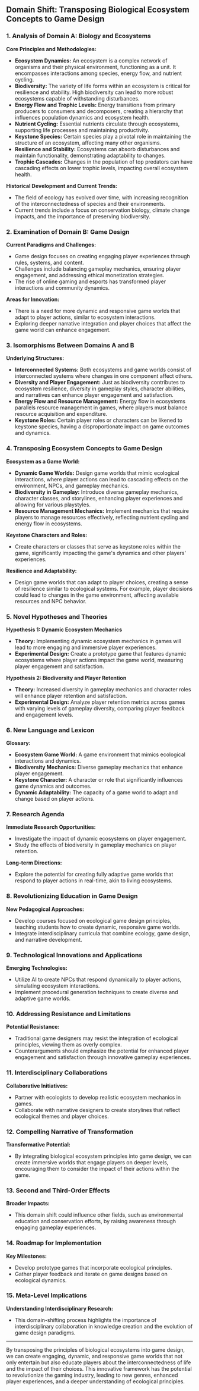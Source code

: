 ## Domain Shift: Transposing Biological Ecosystem Concepts to Game Design

### 1. Analysis of Domain A: Biology and Ecosystems

**Core Principles and Methodologies:**
- **Ecosystem Dynamics:** An ecosystem is a complex network of organisms and their physical environment, functioning as a unit. It encompasses interactions among species, energy flow, and nutrient cycling.
- **Biodiversity:** The variety of life forms within an ecosystem is critical for resilience and stability. High biodiversity can lead to more robust ecosystems capable of withstanding disturbances.
- **Energy Flow and Trophic Levels:** Energy transitions from primary producers to consumers and decomposers, creating a hierarchy that influences population dynamics and ecosystem health.
- **Nutrient Cycling:** Essential nutrients circulate through ecosystems, supporting life processes and maintaining productivity.
- **Keystone Species:** Certain species play a pivotal role in maintaining the structure of an ecosystem, affecting many other organisms.
- **Resilience and Stability:** Ecosystems can absorb disturbances and maintain functionality, demonstrating adaptability to changes.
- **Trophic Cascades:** Changes in the population of top predators can have cascading effects on lower trophic levels, impacting overall ecosystem health.

**Historical Development and Current Trends:**
- The field of ecology has evolved over time, with increasing recognition of the interconnectedness of species and their environments.
- Current trends include a focus on conservation biology, climate change impacts, and the importance of preserving biodiversity.

### 2. Examination of Domain B: Game Design

**Current Paradigms and Challenges:**
- Game design focuses on creating engaging player experiences through rules, systems, and content.
- Challenges include balancing gameplay mechanics, ensuring player engagement, and addressing ethical monetization strategies.
- The rise of online gaming and esports has transformed player interactions and community dynamics.

**Areas for Innovation:**
- There is a need for more dynamic and responsive game worlds that adapt to player actions, similar to ecosystem interactions.
- Exploring deeper narrative integration and player choices that affect the game world can enhance engagement.

### 3. Isomorphisms Between Domains A and B

**Underlying Structures:**
- **Interconnected Systems:** Both ecosystems and game worlds consist of interconnected systems where changes in one component affect others.
- **Diversity and Player Engagement:** Just as biodiversity contributes to ecosystem resilience, diversity in gameplay styles, character abilities, and narratives can enhance player engagement and satisfaction.
- **Energy Flow and Resource Management:** Energy flow in ecosystems parallels resource management in games, where players must balance resource acquisition and expenditure.
- **Keystone Roles:** Certain player roles or characters can be likened to keystone species, having a disproportionate impact on game outcomes and dynamics.

### 4. Transposing Ecosystem Concepts to Game Design

**Ecosystem as a Game World:**
- **Dynamic Game Worlds:** Design game worlds that mimic ecological interactions, where player actions can lead to cascading effects on the environment, NPCs, and gameplay mechanics.
- **Biodiversity in Gameplay:** Introduce diverse gameplay mechanics, character classes, and storylines, enhancing player experiences and allowing for various playstyles.
- **Resource Management Mechanics:** Implement mechanics that require players to manage resources effectively, reflecting nutrient cycling and energy flow in ecosystems.

**Keystone Characters and Roles:**
- Create characters or classes that serve as keystone roles within the game, significantly impacting the game's dynamics and other players' experiences.

**Resilience and Adaptability:**
- Design game worlds that can adapt to player choices, creating a sense of resilience similar to ecological systems. For example, player decisions could lead to changes in the game environment, affecting available resources and NPC behavior.

### 5. Novel Hypotheses and Theories

**Hypothesis 1: Dynamic Ecosystem Mechanics**
- **Theory:** Implementing dynamic ecosystem mechanics in games will lead to more engaging and immersive player experiences.
- **Experimental Design:** Create a prototype game that features dynamic ecosystems where player actions impact the game world, measuring player engagement and satisfaction.

**Hypothesis 2: Biodiversity and Player Retention**
- **Theory:** Increased diversity in gameplay mechanics and character roles will enhance player retention and satisfaction.
- **Experimental Design:** Analyze player retention metrics across games with varying levels of gameplay diversity, comparing player feedback and engagement levels.

### 6. New Language and Lexicon

**Glossary:**
- **Ecosystem Game World:** A game environment that mimics ecological interactions and dynamics.
- **Biodiversity Mechanics:** Diverse gameplay mechanics that enhance player engagement.
- **Keystone Character:** A character or role that significantly influences game dynamics and outcomes.
- **Dynamic Adaptability:** The capacity of a game world to adapt and change based on player actions.

### 7. Research Agenda

**Immediate Research Opportunities:**
- Investigate the impact of dynamic ecosystems on player engagement.
- Study the effects of biodiversity in gameplay mechanics on player retention.

**Long-term Directions:**
- Explore the potential for creating fully adaptive game worlds that respond to player actions in real-time, akin to living ecosystems.

### 8. Revolutionizing Education in Game Design

**New Pedagogical Approaches:**
- Develop courses focused on ecological game design principles, teaching students how to create dynamic, responsive game worlds.
- Integrate interdisciplinary curricula that combine ecology, game design, and narrative development.

### 9. Technological Innovations and Applications

**Emerging Technologies:**
- Utilize AI to create NPCs that respond dynamically to player actions, simulating ecosystem interactions.
- Implement procedural generation techniques to create diverse and adaptive game worlds.

### 10. Addressing Resistance and Limitations

**Potential Resistance:**
- Traditional game designers may resist the integration of ecological principles, viewing them as overly complex.
- Counterarguments should emphasize the potential for enhanced player engagement and satisfaction through innovative gameplay experiences.

### 11. Interdisciplinary Collaborations

**Collaborative Initiatives:**
- Partner with ecologists to develop realistic ecosystem mechanics in games.
- Collaborate with narrative designers to create storylines that reflect ecological themes and player choices.

### 12. Compelling Narrative of Transformation

**Transformative Potential:**
- By integrating biological ecosystem principles into game design, we can create immersive worlds that engage players on deeper levels, encouraging them to consider the impact of their actions within the game.

### 13. Second and Third-Order Effects

**Broader Impacts:**
- This domain shift could influence other fields, such as environmental education and conservation efforts, by raising awareness through engaging gameplay experiences.

### 14. Roadmap for Implementation

**Key Milestones:**
- Develop prototype games that incorporate ecological principles.
- Gather player feedback and iterate on game designs based on ecological dynamics.

### 15. Meta-Level Implications

**Understanding Interdisciplinary Research:**
- This domain-shifting process highlights the importance of interdisciplinary collaboration in knowledge creation and the evolution of game design paradigms.

---

By transposing the principles of biological ecosystems into game design, we can create engaging, dynamic, and responsive game worlds that not only entertain but also educate players about the interconnectedness of life and the impact of their choices. This innovative framework has the potential to revolutionize the gaming industry, leading to new genres, enhanced player experiences, and a deeper understanding of ecological principles.